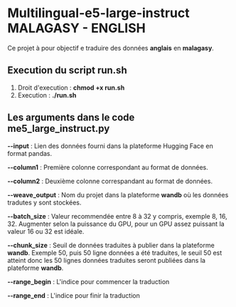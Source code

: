 # Multilingual-e5-large-instruct MALAGASY - ENGLISH

Ce projet à pour objectif e traduire des données **anglais** en **malagasy**.

## Execution du script run.sh

1. Droit d'execution : **chmod +x run.sh**
2. Execution : **./run.sh**

## Les arguments dans le code **me5_large_instruct.py**



**--input** : Lien des données fourni dans la plateforme Hugging Face en format pandas.

**--column1** : Première colonne correspondant au format de données.

**--column2** : Deuxième colonne correspandant au format de données.

**--weave_output** : Nom du projet dans la plateforme **wandb** où les données tradutes y sont stockées.

**--batch_size** : Valeur recommendée entre 8 à 32 y compris, exemple 8, 16, 32. Augmenter selon la puissance du GPU, pour un GPU assez puissant la valeur 16 ou 32 est idéale.

**--chunk_size** : Seuil de données traduites à publier dans la plateforme **wandb**. Exemple 50, puis 50 ligne données a été traduites, le seuil 50 est atteint donc les 50 lignes données traduites seront publiées dans la plateforme **wandb**.

**--range_begin** : L'indice pour commencer la traduction

**--range_end** : L'indice pour finir la traduction
